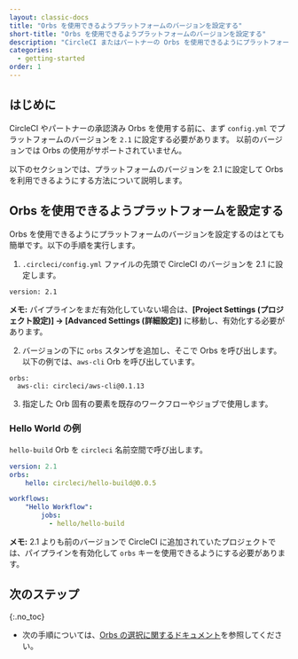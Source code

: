 ```yaml
---
layout: classic-docs
title: "Orbs を使用できるようプラットフォームのバージョンを設定する"
short-title: "Orbs を使用できるようプラットフォームのバージョンを設定する"
description: "CircleCI またはパートナーの Orbs を使用できるようにプラットフォームのバージョンを設定する方法"
categories:
  - getting-started
order: 1
---
```


## はじめに

CircleCI やパートナーの承認済み Orbs を使用する前に、まず `config.yml` でプラットフォームのバージョンを `2.1` に設定する必要があります。 以前のバージョンでは Orbs の使用がサポートされていません。

以下のセクションでは、プラットフォームのバージョンを 2.1 に設定して Orbs を利用できるようにする方法について説明します。

## Orbs を使用できるようプラットフォームを設定する

Orbs を使用できるようにプラットフォームのバージョンを設定するのはとても簡単です。以下の手順を実行します。

1) `.circleci/config.yml` ファイルの先頭で CircleCI のバージョンを 2.1 に設定します。

`version: 2.1`

**メモ:** パイプラインをまだ有効化していない場合は、**[Project Settings (プロジェクト設定)] -> [Advanced Settings (詳細設定)]** に移動し、有効化する必要があります。

2) バージョンの下に `orbs` スタンザを追加し、そこで Orbs を呼び出します。 以下の例では、`aws-cli` Orb を呼び出しています。

```
orbs:
  aws-cli: circleci/aws-cli@0.1.13
```

3) 指定した Orb 固有の要素を既存のワークフローやジョブで使用します。

### Hello World の例

`hello-build` Orb を `circleci` 名前空間で呼び出します。

```yaml
version: 2.1
orbs:
    hello: circleci/hello-build@0.0.5

workflows:
    "Hello Workflow":
        jobs:
          - hello/hello-build
```

**メモ:** 2.1 よりも前のバージョンで CircleCI に追加されていたプロジェクトでは、パイプラインを有効化して `orbs` キーを使用できるようにする必要があります。

## 次のステップ
{:.no_toc}

- 次の手順については、[Orbs の選択に関するドキュメント]({{site.baseurl}}/2.0/orbs-user-select-orb/)を参照してください。

